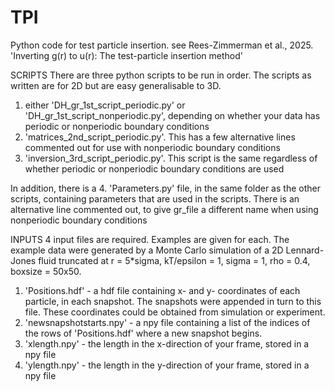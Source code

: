 # TPI
Python code for test particle insertion.
see Rees-Zimmerman et al., 2025. 'Inverting g(r) to u(r): The test-particle insertion method'


SCRIPTS
There are three python scripts to be run in order. The scripts as written are for 2D but are easy generalisable to 3D.

1. either 'DH_gr_1st_script_periodic.py' or 'DH_gr_1st_script_nonperiodic.py', depending on whether your data has periodic or nonperiodic boundary conditions
2. 'matrices_2nd_script_periodic.py'. This has a few alternative lines commented out for use with nonperiodic boundary conditions
3. 'inversion_3rd_script_periodic.py'. This script is the same regardless of whether periodic or nonperiodic boundary conditions are used

In addition, there is a
4. 'Parameters.py' file, in the same folder as the other scripts, containing parameters that are used in the scripts. There is an alternative line commented out, to give gr_file a different name when using nonperiodic boundary conditions


INPUTS
4 input files are required. Examples are given for each. The example data were generated by a Monte Carlo simulation of a 2D Lennard-Jones fluid truncated at r = 5*sigma, kT/epsilon = 1, sigma = 1, rho = 0.4, boxsize = 50x50.

1. 'Positions.hdf' - a hdf file containing x- and y- coordinates of each particle, in each snapshot. The snapshots were appended in turn to this file. These coordinates could be obtained from simulation or experiment.
2. 'newsnapshotstarts.npy' - a npy file containing a list of the indices of the rows of 'Positions.hdf' where a new snapshot begins.
3. 'xlength.npy' - the length in the x-direction of your frame, stored in a npy file
4. 'ylength.npy' - the length in the y-direction of your frame, stored in a npy file
